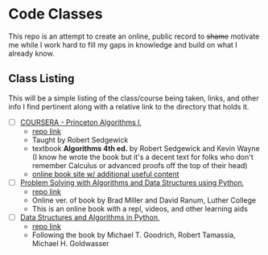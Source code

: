 # Code Classes
This repo is an attempt to create an online, public record to ~~shame~~ motivate me while I work hard to fill my gaps in knowledge and build on what I already know.

## Class Listing

This will be a simple listing of the class/course being taken, links, and other info I find pertinent along with a relative link to the directory that holds it.

- [ ] [COURSERA - Princeton Algorithms I](https://www.coursera.org/learn/algorithms-part1/), 
  - [repo link](./coursera-algorithms-part-i)
  - Taught by Robert Sedgewick 
  - textbook **Algorithms 4th ed.** by Robert Sedgewick and Kevin Wayne (I know he wrote the book but it's a decent text for folks who don't remember Calculus or advanced proofs off the top of their head) 
  - [online book site w/ additional useful content](https://algs4.cs.princeton.edu/home/)
- [ ] [Problem Solving with Algorithms and Data Structures using Python](https://runestone.academy/runestone/books/published/pythonds/index.html), 
  - [repo link](./problem-solving-algos-ds-python)
  - Online ver. of book by Brad Miller and David Ranum, Luther College 
  - This is an online book with a repl, videos, and other learning aids
- [ ] [Data Structures and Algorithms in Python](https://127.0.0.1), 
  - [repo link]('./data_structures_algorithms_python(bk)')
  - Following the book by Michael T. Goodrich, Robert Tamassia, Michael H. Goldwasser